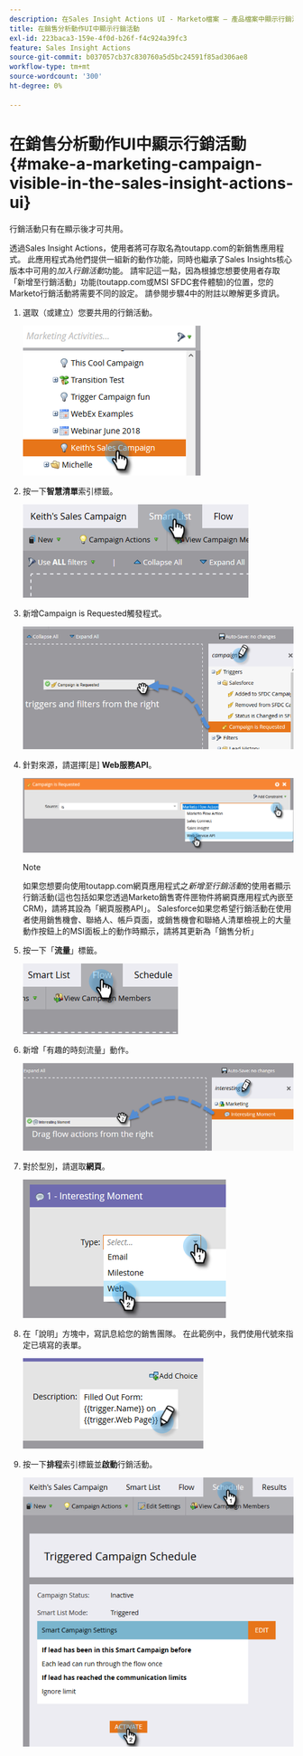 ```yaml
---
description: 在Sales Insight Actions UI - Marketo檔案 — 產品檔案中顯示行銷活動
title: 在銷售分析動作UI中顯示行銷活動
exl-id: 223baca3-159e-4f0d-b26f-f4c924a39fc3
feature: Sales Insight Actions
source-git-commit: b037057cb37c830760a5d5bc24591f85ad306ae8
workflow-type: tm+mt
source-wordcount: '300'
ht-degree: 0%

---
```


# 在銷售分析動作UI中顯示行銷活動 {#make-a-marketing-campaign-visible-in-the-sales-insight-actions-ui}

行銷活動只有在顯示後才可共用。

透過Sales Insight Actions，使用者將可存取名為toutapp.com的新銷售應用程式。 此應用程式為他們提供一組新的動作功能，同時也繼承了Sales Insights核心版本中可用的&#x200B;_加入行銷活動_&#x200B;功能。 請牢記這一點，因為根據您想要使用者存取「新增至行銷活動」功能(toutapp.com或MSI SFDC套件體驗)的位置，您的Marketo行銷活動將需要不同的設定。 請參閱步驟4中的附註以瞭解更多資訊。

1. 選取（或建立）您要共用的行銷活動。

   ![](assets/make-a-marketing-campaign-visible-sia-1.png)

1. 按一下&#x200B;**智慧清單**&#x200B;索引標籤。

   ![](assets/make-a-marketing-campaign-visible-sia-2.png)

1. 新增Campaign is Requested觸發程式。

   ![](assets/make-a-marketing-campaign-visible-sia-3.png)

1. 針對來源，請選擇[是] **Web服務API**。

   ![](assets/make-a-marketing-campaign-visible-sia-4.png)

   >[!NOTE]
   >
   >如果您想要向使用toutapp.com網頁應用程式之&#x200B;_新增至行銷活動_&#x200B;的使用者顯示行銷活動(這也包括如果您透過Marketo銷售寄件匣物件將網頁應用程式內嵌至CRM)，請將其設為「網頁服務API」。 Salesforce如果您希望行銷活動在使用者使用銷售機會、聯絡人、帳戶頁面，或銷售機會和聯絡人清單檢視上的大量動作按鈕上的MSI面板上的動作時顯示，請將其更新為「銷售分析」

1. 按一下「**流量**」標籤。

   ![](assets/make-a-marketing-campaign-visible-sia-5.png)

1. 新增「有趣的時刻流量」動作。

   ![](assets/make-a-marketing-campaign-visible-sia-6.png)

1. 對於型別，請選取&#x200B;**網頁**。

   ![](assets/make-a-marketing-campaign-visible-sia-7.png)

1. 在「說明」方塊中，寫訊息給您的銷售團隊。 在此範例中，我們使用代號來指定已填寫的表單。

   ![](assets/make-a-marketing-campaign-visible-sia-8.png)

1. 按一下&#x200B;**排程**&#x200B;索引標籤並&#x200B;**啟動**&#x200B;行銷活動。

   ![](assets/make-a-marketing-campaign-visible-sia-9.png)
